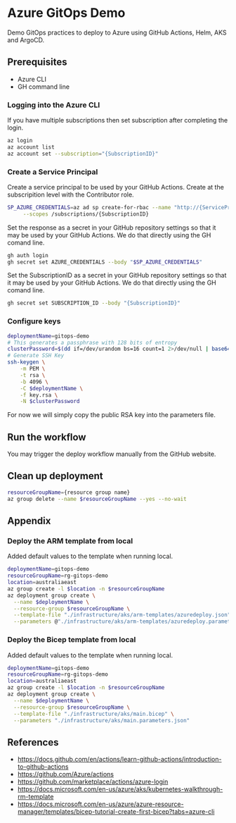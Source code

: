 # Azure GitOps Demo

Demo GitOps practices to deploy to Azure using GitHub Actions, Helm, AKS and ArgoCD.

## Prerequisites

* Azure CLI
* GH command line

### Logging into the Azure CLI

If you have multiple subscriptions then set subscription after completing the login.

```sh
az login
az account list
az account set --subscription="{SubscriptionID}"
```

### Create a Service Principal

Create a service principal to be used by your GitHub Actions. Create at the subscripition level with the Contributor role.

```sh
SP_AZURE_CREDENTIALS=az ad sp create-for-rbac --name "http://{ServicePrincipalName}" --sdk-auth --role Contributor \
     --scopes /subscriptions/{SubscriptionID}
```

Set the response as a secret in your GitHub repository settings so that it may be used by your GitHub Actions.
We do that directly using the GH comand line.

```sh
gh auth login
gh secret set AZURE_CREDENTIALS --body "$SP_AZURE_CREDENTIALS"
```

Set the SubscriptionID as a secret in your GitHub repository settings so that it may be used by your GitHub Actions.
We do that directly using the GH comand line.

```sh
gh secret set SUBSCRIPTION_ID --body "{SubscriptionID}"
```

### Configure keys

```sh
deploymentName=gitops-demo
# This generates a passphrase with 128 bits of entropy
clusterPassword=$(dd if=/dev/urandom bs=16 count=1 2>/dev/null | base64 | sed 's/=//g')
# Generate SSH Key
ssh-keygen \
    -m PEM \
    -t rsa \
    -b 4096 \
    -C $deploymentName \
    -f key.rsa \
    -N $clusterPassword
```

For now we will simply copy the public RSA key into the parameters file.

## Run the workflow

You may trigger the deploy workflow manually from the GitHub website.

## Clean up deployment

```sh
resourceGroupName={resource group name}
az group delete --name $resourceGroupName --yes --no-wait
```

## Appendix

### Deploy the ARM template from local

Added default values to the template when running local.

```sh
deploymentName=gitops-demo
resourceGroupName=rg-gitops-demo
location=australiaeast
az group create -l $location -n $resourceGroupName
az deployment group create \
  --name $deploymentName \
  --resource-group $resourceGroupName \
  --template-file "./infrastructure/aks/arm-templates/azuredeploy.json" \
  --parameters @"./infrastructure/aks/arm-templates/azuredeploy.parameters.json"

```

### Deploy the Bicep template from local

Added default values to the template when running local.

```sh
deploymentName=gitops-demo
resourceGroupName=rg-gitops-demo
location=australiaeast
az group create -l $location -n $resourceGroupName
az deployment group create \
  --name $deploymentName \
  --resource-group $resourceGroupName \
  --template-file "./infrastructure/aks/main.bicep" \
  --parameters "./infrastructure/aks/main.parameters.json"

```

## References

* <https://docs.github.com/en/actions/learn-github-actions/introduction-to-github-actions>
* <https://github.com/Azure/actions>
* <https://github.com/marketplace/actions/azure-login>
* <https://docs.microsoft.com/en-us/azure/aks/kubernetes-walkthrough-rm-template>
* <https://docs.microsoft.com/en-us/azure/azure-resource-manager/templates/bicep-tutorial-create-first-bicep?tabs=azure-cli>

